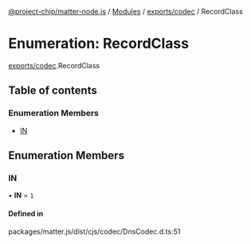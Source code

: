 [@project-chip/matter-node.js](../README.md) / [Modules](../modules.md) / [exports/codec](../modules/exports_codec.md) / RecordClass

# Enumeration: RecordClass

[exports/codec](../modules/exports_codec.md).RecordClass

## Table of contents

### Enumeration Members

- [IN](exports_codec.RecordClass.md#in)

## Enumeration Members

### IN

• **IN** = ``1``

#### Defined in

packages/matter.js/dist/cjs/codec/DnsCodec.d.ts:51
